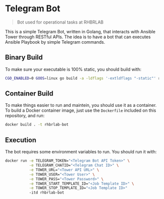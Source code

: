# Telegram Bot
> Bot used for operational tasks at RHBRLAB

This is a simple Telegram Bot, written in Golang, that interacts with Ansible Tower through RESTful APIs. The idea is to have a bot that can executes Ansible Playbook by simple Telegram commands.

## Binary Build

To make sure your executable is 100% static, you should build with:

```bash
CGO_ENABLED=0 GOOS=linux go build -a -ldflags '-extldflags "-static"' rhbrlab-bot.go
```

## Container Build

To make things easier to run and maintein, you should use it as a container. To build a Docker container image, just use the `Dockerfile` included on this repository, and run:

```bash
docker build . -t rhbrlab-bot
```

## Execution

The bot requires some environment variables to run. You should run it with:

```bash
docker run -e TELEGRAM_TOKEN="<Telegram Bot API Token>" \
           -e TELEGRAM_CHATID="<Telegram Chat ID>" \
           -e TOWER_URL="<Tower API URL>" \
           -e TOWER_USER="<Tower User>" \
           -e TOWER_PASS="<Tower Password>" \
           -e TOWER_START_TEMPLATE_ID="<Job Template ID>" \
           -e TOWER_STOP_TEMPLATE_ID="<Job Template ID>"
           -itd rhbrlab-bot
```